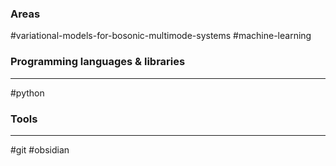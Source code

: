 ### Areas
#variational-models-for-bosonic-multimode-systems
#machine-learning

### Programming languages & libraries
___
#python

### Tools
___
#git
#obsidian
